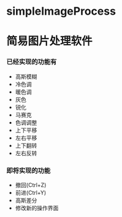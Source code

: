 # simpleImageProcess
# 简易图片处理软件
### 已经实现的功能有
 * 高斯模糊
 * 冷色调
 * 暖色调
 * 灰色
 * 锐化
 * 马赛克
 * 色调调整
 * 上下平移
 * 左右平移
 * 上下翻转
 * 左右反转
### 即将实现的功能
 * 撤回(Ctrl+Z)
 * 前进(Ctrl+Y)
 * 高斯差分
 * 修改新的操作界面 
